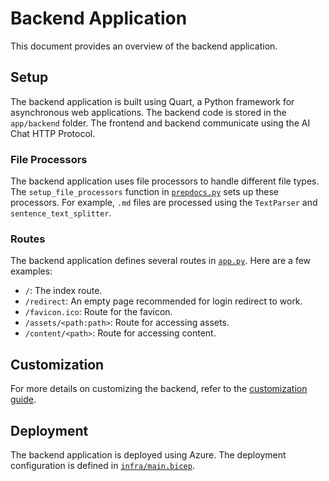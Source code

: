 # Backend Application

This document provides an overview of the backend application.

## Setup

The backend application is built using Quart, a Python framework for asynchronous web applications. The backend code is stored in the `app/backend` folder. The frontend and backend communicate using the AI Chat HTTP Protocol.

### File Processors

The backend application uses file processors to handle different file types. The `setup_file_processors` function in [`prepdocs.py`](app/backend/prepdocs.py) sets up these processors. For example, `.md` files are processed using the `TextParser` and `sentence_text_splitter`.

### Routes

The backend application defines several routes in [`app.py`](app/backend/app.py). Here are a few examples:

- `/`: The index route.
- `/redirect`: An empty page recommended for login redirect to work.
- `/favicon.ico`: Route for the favicon.
- `/assets/<path:path>`: Route for accessing assets.
- `/content/<path>`: Route for accessing content.

## Customization

For more details on customizing the backend, refer to the [customization guide](../../docs/customization.md#customizing-the-backend).

## Deployment

The backend application is deployed using Azure. The deployment configuration is defined in [`infra/main.bicep`](../../infra/main.bicep).